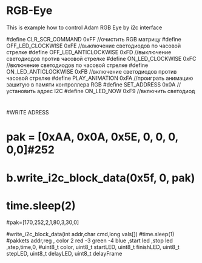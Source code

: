# RGB-Eye
This is example how to control Adam RGB Eye by i2c interface

#define CLR_SCR_COMMAND 0xFF //очистить RGB матрицу
#define OFF_LED_CLOCKWISE 0xFE //выключение светодиодов по часовой стрелке
#define OFF_LED_ANTICLOCKWISE 0xFD //выключение светодиодов против часовой стрелке
#define ON_LED_CLOCKWISE 0xFC //включение светодиодов по часовой стрелке
#define ON_LED_ANTICLOCKWISE 0xFB //включение светодиодов против часовой стрелке
#define PLAY_ANIMATION 0xFA //проиграть анимацию зашитую в памяти контроллера RGB
#define SET_ADDRESS 0x0A //установить адрес I2C
#define ON_LED_NOW 0xF9 //включить светодиод

#
#WRITE ADRESS
# pak = [0xAA, 0x0A, 0x5E, 0, 0, 0, 0,0]#252
# b.write_i2c_block_data(0x5f, 0, pak)
# time.sleep(2)

#pak=[170,252,2,1,80,3,30,0]

#write_i2c_block_data(int addr,char cmd,long vals[])
#time.sleep(1)
#pakkets addr,reg , color 2 red -3 green -4 blue ,start led ,stop led ,step,time,0,
#uint8_t color, uint8_t startLED, uint8_t finishLED, uint8_t stepLED, uint8_t delayLED, uint8_t delayFrame
